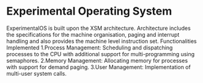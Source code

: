 # Experimental Operating System
ExperimentalOS is built upon the XSM architecture. Architecture includes the specifications for the
machine organisation, paging and interrupt handling and also provides the machine level instruction
set.
Functionalities Implemented
1.Process Management: Scheduling and dispatching processes to the CPU with additional support for
multi-programming using semaphores.
2.Memory Management: Allocating memory for processes with support for demand paging.
3.User Management: Implementation of multi-user system calls.
